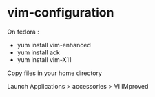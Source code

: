 vim-configuration
=================

On fedora :
* yum install vim-enhanced
* yum install ack
* yum install vim-X11

Copy files in your home directory

Launch Applications > accessories > VI IMproved
